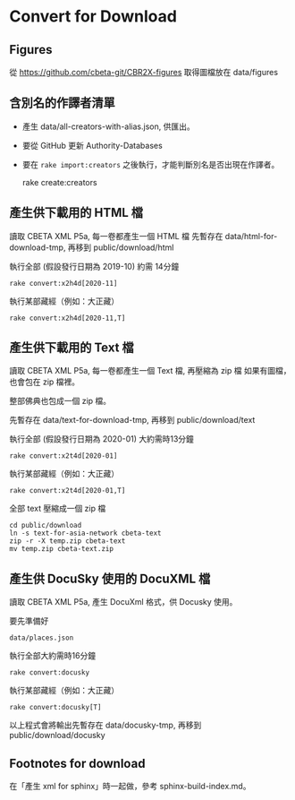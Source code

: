 # Convert for Download

## Figures

從 <https://github.com/cbeta-git/CBR2X-figures> 取得圖檔放在 data/figures

## 含別名的作譯者清單

* 產生 data/all-creators-with-alias.json, 供匯出。
* 要從 GitHub 更新 Authority-Databases
* 要在 `rake import:creators` 之後執行，才能判斷別名是否出現在作譯者。

    rake create:creators

## 產生供下載用的 HTML 檔

讀取 CBETA XML P5a, 每一卷都產生一個 HTML 檔
先暫存在 data/html-for-download-tmp, 再移到 public/download/html

執行全部 (假設發行日期為 2019-10) 約需 14分鐘

    rake convert:x2h4d[2020-11]

執行某部藏經（例如：大正藏）

    rake convert:x2h4d[2020-11,T]

## 產生供下載用的 Text 檔

讀取 CBETA XML P5a, 每一卷都產生一個 Text 檔, 再壓縮為 zip 檔
如果有圖檔，也會包在 zip 檔裡。

整部佛典也包成一個 zip 檔。

先暫存在 data/text-for-download-tmp, 再移到 public/download/text

執行全部 (假設發行日期為 2020-01) 大約需時13分鐘

    rake convert:x2t4d[2020-01]

執行某部藏經（例如：大正藏）

    rake convert:x2t4d[2020-01,T]

全部 text 壓縮成一個 zip 檔

    cd public/download
    ln -s text-for-asia-network cbeta-text
    zip -r -X temp.zip cbeta-text
    mv temp.zip cbeta-text.zip

## 產生供 DocuSky 使用的 DocuXML 檔

讀取 CBETA XML P5a, 產生 DocuXml 格式，供 Docusky 使用。

要先準備好

    data/places.json

執行全部大約需時16分鐘

    rake convert:docusky

執行某部藏經（例如：大正藏）

    rake convert:docusky[T]

以上程式會將輸出先暫存在 data/docusky-tmp, 再移到 public/download/docusky

## Footnotes for download

在「產生 xml for sphinx」時一起做，參考 sphinx-build-index.md。
